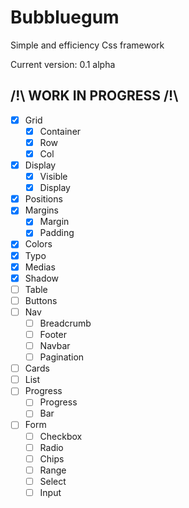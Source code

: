 # Bubbluegum
 Simple and efficiency Css framework

Current version: 0.1 alpha

## /!\ WORK IN PROGRESS /!\
- [x] Grid
    - [x] Container
    - [x] Row
    - [x] Col
- [x] Display
    - [x] Visible
    - [x] Display
- [x] Positions
- [x] Margins
    - [x] Margin
    - [x] Padding
- [x] Colors
- [x] Typo
- [x] Medias
- [x] Shadow
- [ ] Table
- [ ] Buttons
- [ ] Nav
    - [ ] Breadcrumb
    - [ ] Footer
    - [ ] Navbar
    - [ ] Pagination
- [ ] Cards
- [ ] List
- [ ] Progress
    - [ ] Progress
    - [ ] Bar
- [ ] Form
    - [ ] Checkbox
    - [ ] Radio
    - [ ] Chips
    - [ ] Range
    - [ ] Select
    - [ ] Input